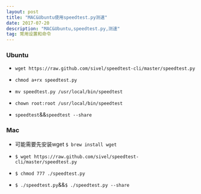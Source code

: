 ```yaml
---
layout: post
title: "MAC&Ubuntu使用speedtest.py测速"
date: 2017-07-20
description: "MAC&Ubuntu,speedtest.py,测速"
tag: 常用设置和命令 
---  
```


 ### Ubuntu
 - `wget https://raw.github.com/sivel/speedtest-cli/master/speedtest.py`

 - `chmod a+rx speedtest.py`

 - `mv speedtest.py /usr/local/bin/speedtest`

 - `chown root:root /usr/local/bin/speedtest`

 - `speedtest`&&`speedtest --share`
      
 ### Mac
 - 可能需要先安装wget `$ brew install wget`
 - `$ wget https://raw.github.com/sivel/speedtest-cli/master/speedtest.py`
 - `$ chmod 777 ./speedtest.py`

 - `$ ./speedtest.py`&&`$ ./speedtest.py --share`
  